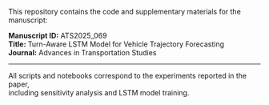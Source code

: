 
This repository contains the code and supplementary materials for the manuscript:

**Manuscript ID:** ATS2025_069  
**Title:** Turn-Aware LSTM Model for Vehicle Trajectory Forecasting  
**Journal:** Advances in Transportation Studies

---

All scripts and notebooks correspond to the experiments reported in the paper,  
including sensitivity analysis and LSTM model training.
